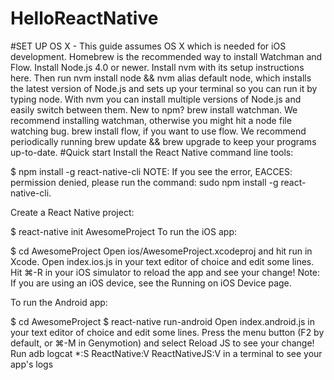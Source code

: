 # HelloReactNative

#SET UP
OS X - This guide assumes OS X which is needed for iOS development.
Homebrew is the recommended way to install Watchman and Flow.
Install Node.js 4.0 or newer.
Install nvm with its setup instructions here. Then run nvm install node && nvm alias default node, which installs the latest version of Node.js and sets up your terminal so you can run it by typing node. With nvm you can install multiple versions of Node.js and easily switch between them.
New to npm?
brew install watchman. We recommend installing watchman, otherwise you might hit a node file watching bug.
brew install flow, if you want to use flow.
We recommend periodically running brew update && brew upgrade to keep your programs up-to-date.
#Quick start 
Install the React Native command line tools:

$ npm install -g react-native-cli
NOTE: If you see the error, EACCES: permission denied, please run the command: sudo npm install -g react-native-cli.

Create a React Native project:

$ react-native init AwesomeProject
To run the iOS app:

$ cd AwesomeProject
Open ios/AwesomeProject.xcodeproj and hit run in Xcode.
Open index.ios.js in your text editor of choice and edit some lines.
Hit ⌘-R in your iOS simulator to reload the app and see your change!
Note: If you are using an iOS device, see the Running on iOS Device page.

To run the Android app:

$ cd AwesomeProject
$ react-native run-android
Open index.android.js in your text editor of choice and edit some lines.
Press the menu button (F2 by default, or ⌘-M in Genymotion) and select Reload JS to see your change!
Run adb logcat *:S ReactNative:V ReactNativeJS:V in a terminal to see your app's logs
